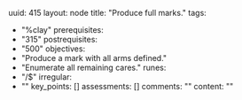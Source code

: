 uuid: 415
layout: node
title: "Produce full marks."
tags:
 - "%clay"
prerequisites:
  - "315"
postrequisites:
  - "500"
objectives:
  - "Produce a mark with all arms defined."
  - "Enumerate all remaining cares."
runes:
  - "/$"
irregular:
  - ""
key_points: []
assessments: []
comments: ""
content: ""